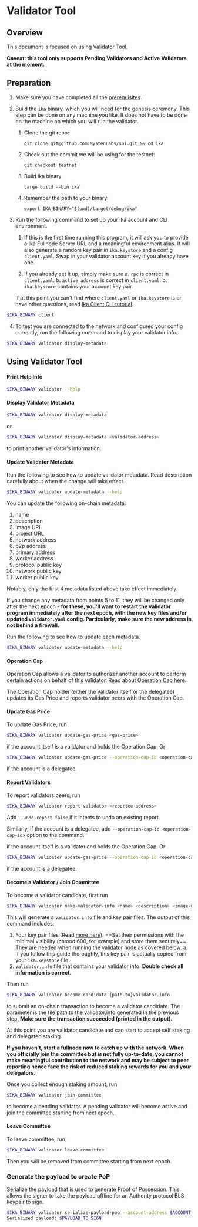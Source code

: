# Validator Tool

## Overview

This document is focused on using Validator Tool.

**Caveat: this tool only supports Pending Validators and Active Validators at the moment.**

## Preparation

1. Make sure you have completed all the [prerequisites](https://docs.ika.io/devnet/build/install).

2. Build the `ika` binary, which you will need for the genesis ceremony. This step can be done on any machine you like. It does not have to be done on the machine on which you will run the validator.

    1. Clone the git repo:

           git clone git@github.com:MystenLabs/sui.git && cd ika

    2. Check out the commit we will be using for the testnet:

           git checkout testnet

    3. Build ika binary

           cargo build --bin ika

    4. Remember the path to your binary:

           export IKA_BINARY="$(pwd)/target/debug/ika"

3. Run the following command to set up your Ika account and CLI environment. 

    1. If this is the first time running this program, it will ask you to provide a Ika Fullnode Server URL and a meaningful environment alias. It will also generate a random key pair in `ika.keystore` and a config `client.yaml`. Swap in your validator account key if you already have one.

    2. If you already set it up, simply make sure 
      a. `rpc` is correct in `client.yaml`. 
      b. `active_address` is correct in `client.yaml`.
      b. `ika.keystore` contains your account key pair.

    If at this point you can't find where `client.yaml` or `ika.keystore` is or have other questions, read [Ika Client CLI tutorial](https://docs.ika.io/devnet/build/cli-client).

``` bash
$IKA_BINARY client
```

4. To test you are connected to the network and configured your config correctly, run the following command to display your validator info.

``` bash
$IKA_BINARY validator display-metadata
```



## Using Validator Tool

#### Print Help Info
``` bash
$IKA_BINARY validator --help
```

#### Display Validator Metadata
``` bash
$IKA_BINARY validator display-metadata
```

or 

``` bash
$IKA_BINARY validator display-metadata <validator-address>
```
to print another validator's information.

#### Update Validator Metadata
Run the following to see how to update validator metadata. Read description carefully about when the change will take effect.
``` bash
$IKA_BINARY validator update-metadata --help
```

You can update the following on-chain metadata:
1. name
2. description
3. image URL
4. project URL
5. network address
6. p2p address
7. primary address
8. worker address
9. protocol public key
10. network public key
11. worker public key

Notably, only the first 4 metadata listed above take effect immediately.

If you change any metadata from points 5 to 11, they will be changed only after the next epoch - **for these, you'll want to restart the validator program immediately after the next epoch, with the new key files and/or updated `validator.yaml` config. Particularly, make sure the new address is not behind a firewall.**

Run the following to see how to update each metadata.
``` bash
$IKA_BINARY validator update-metadata --help
```

#### Operation Cap
Operation Cap allows a validator to authorizer another account to perform certain actions on behalf of this validator. Read about [Operation Cap here](ika_for_node_operators.md#operation-cap).

The Operation Cap holder (either the validator itself or the delegatee) updates its Gas Price and reports validator peers with the Operation Cap.

#### Update Gas Price
To update Gas Price, run

```bash
$IKA_BINARY validator update-gas-price <gas-price>
```

if the account itself is a validator and holds the Operation Cap. Or 

```bash
$IKA_BINARY validator update-gas-price --operation-cap-id <operation-cap-id> <gas-price>
```

if the account is a delegatee.

#### Report Validators
To report validators peers, run

```bash
$IKA_BINARY validator report-validator <reportee-address>
```

Add `--undo-report false` if it intents to undo an existing report.

Similarly, if the account is a delegatee, add `--operation-cap-id <operation-cap-id>` option to the command.

if the account itself is a validator and holds the Operation Cap. Or 

```bash
$IKA_BINARY validator update-gas-price --operation-cap-id <operation-cap-id> <gas-price>
```

if the account is a delegatee.


#### Become a Validator / Join Committee
To become a validator candidate, first run

```bash
$IKA_BINARY validator make-validator-info <name> <description> <image-url> <project-url> <host-name> <computation_price>
```

This will generate a `validator.info` file and key pair files. The output of this command includes:
  1. Four key pair files (Read [more here](ika_for_node_operators.md#key-management)). ==Set their permissions with the minimal visibility (chmod 600, for example) and store them securely==. They are needed when running the validator node as covered below.
    a. If you follow this guide thoroughly, this key pair is actually copied from your `ika.keystore` file.
  2. `validator.info` file that contains your validator info. **Double check all information is correct**.

Then run 

``` bash
$IKA_BINARY validator become-candidate {path-to}validator.info
```

to submit an on-chain transaction to become a validator candidate. The parameter is the file path to the validator.info generated in the previous step. **Make sure the transaction succeeded (printed in the output).**

At this point you are validator candidate and can start to accept self staking and delegated staking. 

**If you haven't, start a fullnode now to catch up with the network. When you officially join the committee but is not fully up-to-date, you cannot make meaningful contribution to the network and may be subject to peer reporting hence face the risk of reduced staking rewards for you and your delegators.**

Once you collect enough staking amount, run

``` bash
$IKA_BINARY validator join-committee
```

to become a pending validator. A pending validator will become active and join the committee starting from next epoch.


#### Leave Committee

To leave committee, run

``` bash
$IKA_BINARY validator leave-committee
```

Then you will be removed from committee starting from next epoch.

### Generate the payload to create PoP

Serialize the payload that is used to generate Proof of Possession. This allows the signer to take the payload offline for an Authority protocol BLS keypair to sign.

``` bash
$IKA_BINARY validator serialize-payload-pop --account-address $ACCOUNT_ADDRESS --protocol-public-key $BLS_PUBKEY
Serialized payload: $PAYLOAD_TO_SIGN
```
